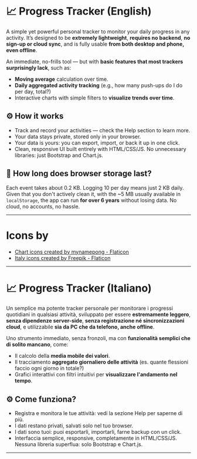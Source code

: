 # 📈 Progress Tracker (English)

A simple yet powerful personal tracker to monitor your daily progress in any activity. It’s designed to be **extremely lightweight**, **requires no backend**, **no sign-up or cloud sync**, and is fully usable **from both desktop and phone, even offline**.

An immediate, no-frills tool — but with **basic features that most trackers surprisingly lack**, such as:

* **Moving average** calculation over time.
* **Daily aggregated activity tracking** (e.g., how many push-ups do I do per day, total?)
* Interactive charts with simple filters to **visualize trends over time**.

## ⚙️ How it works

* Track and record your activities — check the Help section to learn more.
* Your data stays private, stored only in your browser.
* Your data is yours: you can export, import, or back it up in one click.
* Clean, responsive UI built entirely with HTML/CSS/JS. No unnecessary libraries: just Bootstrap and Chart.js.

## 💾 How long does browser storage last?

Each event takes about 0.2 KB. Logging 10 per day means just 2 KB daily.
Given that you don't actively clean it, with the \~5 MB usually available in `localStorage`,
the app can run **for over 6 years** without losing data.
No cloud, no accounts, no hassle.

---

# Icons by

* <a href="https://www.flaticon.com/free-icons/chart" title="chart icons">Chart icons created by mynamepong - Flaticon</a>
* <a href="https://www.flaticon.com/free-icons/italy" title="italy icons">Italy icons created by Freepik - Flaticon</a>

---

# 📈 Progress Tracker (Italiano)

Un semplice ma potente tracker personale per monitorare i progressi quotidiani in qualsiasi attività, sviluppato per essere **estremamente leggero**, **senza dipendenze server-side**, **senza registrazione né sincronizzazioni cloud**, e utilizzabile **sia da PC che da telefono, anche offline**.

Uno strumento immediato, senza fronzoli, ma con **funzionalità semplici che di solito mancano**, come:

* Il calcolo della **media mobile dei valori**.
* Il tracciamento **aggregato giornaliero delle attività** (es. quante flessioni faccio ogni giorno in totale?)
* Grafici interattivi con filtri intuitivi per **visualizzare l'andamento nel tempo**.

## ⚙️ Come funziona?

* Registra e monitora le tue attività: vedi la sezione Help per saperne di più.
* I dati restano privati, salvati solo nel tuo browser.
* I dati sono tuoi: puoi esportarli, importarli, farne backup con un click.
* Interfaccia semplice, responsive, completamente in HTML/CSS/JS. Nessuna libreria superflua: solo Bootstrap e Chart.js.

---

